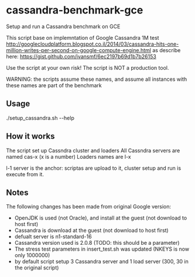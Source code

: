 cassandra-benchmark-gce
=======================

Setup and run a Cassandra benchmark on GCE

This script base on implemntation of Google Cassandra 1M test
http://googlecloudplatform.blogspot.co.il/2014/03/cassandra-hits-one-million-writes-per-second-on-google-compute-engine.html
as describe here:
https://gist.github.com/ivansmf/6ec2197b69d1b7b26153


Use the script at your own risk!
The script is NOT a production tool.

WARNING: the scripts assume these names, and assume all instances
with these names are part of the benchmark

## Usage
./setup_cassandra.sh --help

## How it works
The script set up Cassndra cluster and loaders
All Cassndra servers are named cas-x (x is a number)
Loaders names are l-x

l-1 server is the anchor: scriptas are upload to it, cluster setup and
run is execute from it.

## Notes
The following changes has been made from original Google version:
- OpenJDK is used (not Oracle), and install at the guest (not
download to host first)
- Cassandra is download at the guest (not download to host first)
- defualt server is n1-standard-16
- Cassandra version used is 2.0.8 (TODO: this should be a parameter)
- The stress test parameters in insert_test.sh was updated (NKEYS is
  now only 1000000)
- by default script setup 3 Cassandra server and 1 load server (300, 30 in the original script)
  
